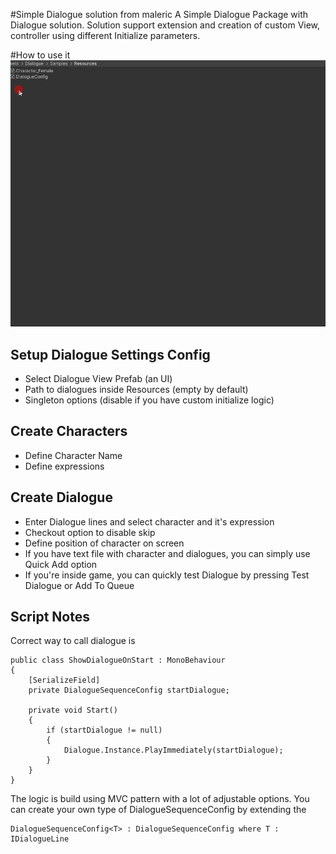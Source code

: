 #Simple Dialogue solution from maleric
A Simple Dialogue Package with Dialogue solution. Solution support extension and creation of custom View, controller using different Initialize parameters.

#How to use it
![Demo](Dialogue_Demo.gif)

## Setup Dialogue Settings Config
* Select Dialogue View Prefab (an UI) 
* Path to dialogues inside Resources (empty by default)
* Singleton options (disable if you have custom initialize logic)

## Create Characters
* Define Character Name
* Define expressions

## Create Dialogue
* Enter Dialogue lines and select character and it's expression
* Checkout option to disable skip
* Define position of character on screen
* If you have text file with character and dialogues, you can simply use Quick Add option
* If you're inside game, you can quickly test Dialogue by pressing Test Dialogue or Add To Queue

## Script Notes
Correct way to call dialogue is 
```
public class ShowDialogueOnStart : MonoBehaviour
{
	[SerializeField]
	private DialogueSequenceConfig startDialogue;

	private void Start()
	{
		if (startDialogue != null)
		{
			Dialogue.Instance.PlayImmediately(startDialogue);
		}
	}
}
```
The logic is build using MVC pattern with a lot of adjustable options.
You can create your own type of DialogueSequenceConfig by extending the
```
DialogueSequenceConfig<T> : DialogueSequenceConfig where T : IDialogueLine
```